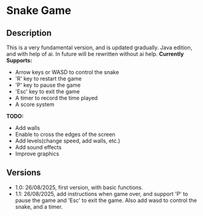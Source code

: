 # Snake Game
## Description
This is a very fundamental version, and is updated gradually.
Java edition, and with help of ai.
In future will be rewritten without ai help.
**Currently Supports:**
- Arrow keys or WASD to control the snake
- 'R' key to restart the game
- 'P' key to pause the game
- 'Esc' key to exit the game
- A timer to record the time played
- A score system

**TODO:**
- Add walls
- Enable to cross the edges of the screen
- Add levels(change speed, add walls, etc.)
- Add sound effects
- Improve graphics
## Versions
- 1.0: 26/08/2025, first version, with basic functions.
- 1.1: 26/08/2025, add instructions when game over, and support 'P' to pause the game and 'Esc' to exit the game. Also add wasd to control the snake, and a timer.